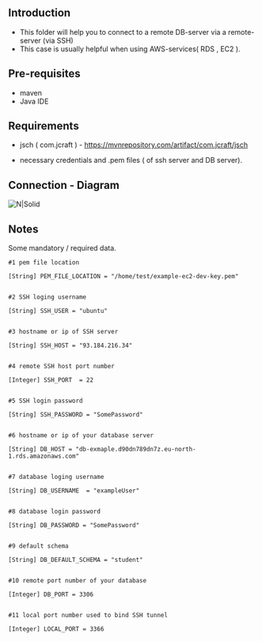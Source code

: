 ## Introduction

- This folder will help you to connect to a remote DB-server via a remote-server (via SSH) 
- This case is usually helpful when using AWS-services( RDS , EC2 ).

## Pre-requisites
- maven
- Java IDE

## Requirements
- jsch ( com.jcraft ) - https://mvnrepository.com/artifact/com.jcraft/jsch 

- necessary credentials and .pem files ( of ssh server and DB server).

## Connection - Diagram
![N|Solid](https://raw.githubusercontent.com/clovity/JAVA-well-known-things/master/1/overall_connection_diagram.png)

## Notes
 Some mandatory / required data.
   
    #1 pem file location
    
	[String] PEM_FILE_LOCATION = "/home/test/example-ec2-dev-key.pem"
     
     
    #2 SSH loging username
    
    [String] SSH_USER = "ubuntu"
    
  
    #3 hostname or ip of SSH server
    
    [String] SSH_HOST = "93.184.216.34"
    
  
    #4 remote SSH host port number
   
	[Integer] SSH_PORT  = 22
    
  
    #5 SSH login password
    
  	[String] SSH_PASSWORD = "SomePassword"
  
  
    #6 hostname or ip of your database server
  
    [String] DB_HOST = "db-exmaple.d90dn789dn7z.eu-north-1.rds.amazonaws.com" 
    
	
    #7 database loging username
    
    [String] DB_USERNAME  = "exampleUser"
    
	
    #8 database login password
    
    [String] DB_PASSWORD = "SomePassword"
    
	  
    #9 default schema
    
    [String] DB_DEFAULT_SCHEMA = "student"
    
	
    #10 remote port number of your database
    
    [Integer] DB_PORT = 3306
    
    
	#11 local port number used to bind SSH tunnel
    
  	[Integer] LOCAL_PORT = 3366
